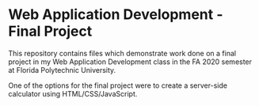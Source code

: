 # Web Application Development - Final Project

This repository contains files which demonstrate work done on a final project 
in my Web Application Development class in the FA 2020 semester at 
Florida Polytechnic University.

One of the options for the final project were to create a server-side calculator
using HTML/CSS/JavaScript.
